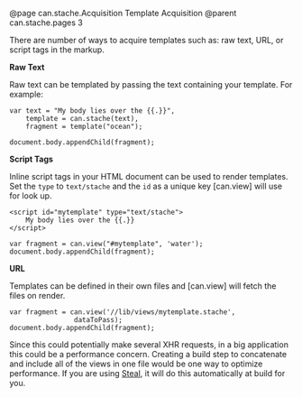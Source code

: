 @page can.stache.Acquisition Template Acquisition
@parent can.stache.pages 3

There are number of ways to acquire templates such as: raw text,
URL, or script tags in the markup.

__Raw Text__

Raw text can be templated by passing the text containing your template.  For example:

	var text = "My body lies over the {{.}}",
		template = can.stache(text),
		fragment = template("ocean");
	
	document.body.appendChild(fragment);

__Script Tags__

Inline script tags in your HTML document can be used to render 
templates.  Set the `type` to `text/stache` and the `id` as a unique
key [can.view] will use for look up.

	<script id="mytemplate" type="text/stache">
		My body lies over the {{.}}
	</script>

	var fragment = can.view("#mytemplate", 'water');
	document.body.appendChild(fragment);

__URL__

Templates can be defined in their own files and  [can.view] will fetch the
files on render.

	var fragment = can.view('//lib/views/mytemplate.stache', 
					dataToPass);
	document.body.appendChild(fragment);

Since this could potentially make several XHR requests, in a big application
this could be a performance concern.  Creating a build step to 
concatenate and include all of the views in one file would be one way to optimize performance.
If you are using <a href="http://javascriptmvc.com/docs/#!stealjs">Steal</a>, it will do this automatically at build for you.